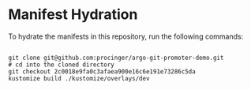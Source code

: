 
# Manifest Hydration

To hydrate the manifests in this repository, run the following commands:

```shell

git clone git@github.com:procinger/argo-git-promoter-demo.git
# cd into the cloned directory
git checkout 2c0018e9fa0c3afaea900e16c6e191e73286c5da
kustomize build ./kustomize/overlays/dev
```
